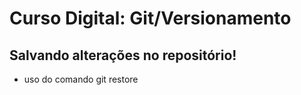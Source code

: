 # Curso Digital: Git/Versionamento


## Salvando alterações no repositório!
* uso do comando git restore
